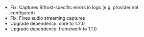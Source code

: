 <!-- The pattern we follow here is to keep the changelog for the latest version -->
<!-- Old changelogs are automatically attached to the GitHub releases -->

- Fix: Captures Bifrost-specific errors in logs (e.g. provider not configured)
- Fix: Fixes audio streaming captures
- Upgrade dependency: core to 1.2.0
- Upgrade dependency: framework to 1.1.0
